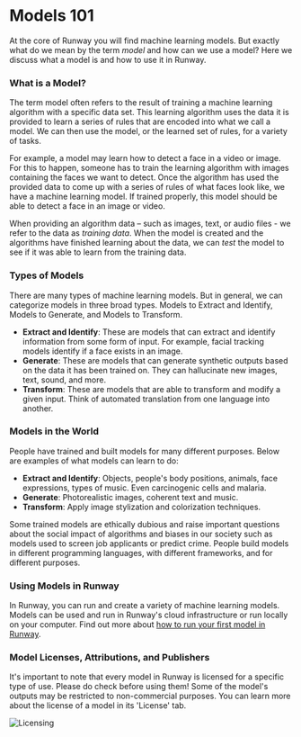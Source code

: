 # Models 101

At the core of Runway you will find machine learning models. But exactly what do we mean by the term *model* and how can we use a model? Here we discuss what a model is and how to use it in Runway.

### What is a Model?

The term model often refers to the result of training a machine learning algorithm with a specific data set. This learning algorithm uses the data it is provided to learn a series of rules that are encoded into what we call a model. We can then use the model, or the learned set of rules, for a variety of tasks.

For example, a model may learn how to detect a face in a video or image. For this to happen, someone has to train the learning algorithm with images containing the faces we want to detect. Once the algorithm has used the provided data to come up with a series of rules of what faces look like, we have a machine learning model. If trained properly, this model should be able to detect a face in an image or video.

When providing an algorithm data – such as images, text, or audio files - we refer to the data as *training data*. When the model is created and the algorithms have finished learning about the data, we can *test* the model to see if it was able to learn from the training data.

### Types of Models

There are many types of machine learning models. But in general, we can categorize models in three broad types. Models to Extract and Identify, Models to Generate, and Models to Transform.

- **Extract and Identify**: These are models that can extract and identify information from some form of input. For example, facial tracking models identify if a face exists in an image.
- **Generate**: These are models that can generate synthetic outputs based on the data it has been trained on. They can hallucinate new images, text, sound, and more.
- **Transform**: These are models that are able to transform and modify a given input. Think of automated translation from one language into another.

### Models in the World

People have trained and built models for many different purposes. Below are examples of what models can learn to do:

* **Extract and Identify**: Objects, people's body positions, animals, face expressions, types of music. Even carcinogenic cells and malaria.
* **Generate**: Photorealistic images, coherent text and music.
* **Transform**: Apply image stylization and colorization techniques.

Some trained models are ethically dubious and raise important questions about the social impact of algorithms and biases in our society such as models used to screen job applicants or predict crime. People build models in different programming languages, with different frameworks, and for different purposes.

### Using Models in Runway

In Runway, you can run and create a variety of machine learning models. Models can be used and run in Runway's cloud infrastructure or run locally on your computer. Find out more about [how to run your first model in Runway](tutorials/tutorial_t2i.md).

### Model Licenses, Attributions, and Publishers

It's important to note that every model in Runway is licensed for a specific type of use. Please do check before using them! Some of the model's outputs may be restricted to non-commercial purposes. You can learn more about the license of a model in its 'License' tab.

![Licensing](assets/images/model_101/licensing_attributes.png)

